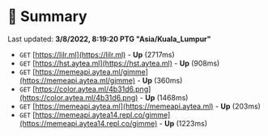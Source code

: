 # 📖 Summary
Last updated: **3/8/2022, 8:19:20 PTG "Asia/Kuala_Lumpur"**

- `GET` [https://lilr.ml](https://lilr.ml) - **Up** (2717ms)
- `GET` [https://hst.aytea.ml](https://hst.aytea.ml) - **Up** (908ms)
- `GET` [https://memeapi.aytea.ml/gimme](https://memeapi.aytea.ml/gimme) - **Up** (360ms)
- `GET` [https://color.aytea.ml/4b31d6.png](https://color.aytea.ml/4b31d6.png) - **Up** (1468ms)
- `GET` [https://memeapi.aytea.ml](https://memeapi.aytea.ml) - **Up** (203ms)
- `GET` [https://memeapi.aytea14.repl.co/gimme](https://memeapi.aytea14.repl.co/gimme) - **Up** (1223ms)
